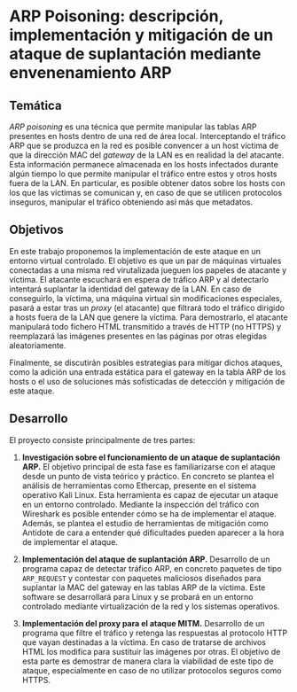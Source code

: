 # ARP Poisoning: descripción, implementación y mitigación de un ataque de suplantación mediante envenenamiento ARP

## Temática

*ARP poisoning* es una técnica que permite manipular las tablas ARP presentes
en hosts dentro de una red de área local. Interceptando el tráfico ARP que se
produzca en la red es posible convencer a un host víctima de que la dirección
MAC del *gateway* de la LAN es en realidad la del atacante. Esta información
permanece almacenada en los hosts infectados durante algún tiempo lo que
permite manipular el tráfico entre estos y otros hosts fuera de la LAN. En
particular, es posible obtener datos sobre los hosts con los que las víctimas
se comunican y, en caso de que se utilicen protocolos inseguros, manipular el
tráfico obteniendo así más que metadatos.

## Objetivos

En este trabajo proponemos la implementación de este ataque en un entorno
virtual controlado. El objetivo es que un par de máquinas virtuales conectadas
a una misma red virutalizada jueguen los papeles de atacante y víctima. El
atacante escuchará en espera de tráfico ARP y al detectarlo intentará suplantar
la identidad del gateway de la LAN. En caso de conseguirlo, la víctima, una
máquina virtual sin modificaciones especiales, pasará a estar tras un *proxy*
(el atacante) que filtrará todo el tráfico dirigido a hosts fuera de la LAN que
genere la víctima. Para demostrarlo, el atacante manipulará todo fichero HTML
transmitido a través de HTTP (no HTTPS) y reemplazará las imágenes presentes en
las páginas por otras elegidas aleatoriamente.

Finalmente, se discutirán posibles estrategias para mitigar dichos ataques, como
la adición una entrada estática para el gateway en la tabla ARP de los hosts o
el uso de soluciones más sofisticadas de detección y mitigación de este ataque.

## Desarrollo

El proyecto consiste principalmente de tres partes:

1. **Investigación sobre el funcionamiento de un ataque de suplantación ARP.**
   El objetivo principal de esta fase es familiarizarse con el ataque desde un
   punto de vista teórico y práctico. En concreto se plantea el análisis de
   herramientas como Ethercap, presente en el sistema operativo Kali Linux.
   Esta herramienta es capaz de ejecutar un ataque en un entorno controlado.
   Mediante la inspección del tráfico con Wireshark es posible entender cómo se
   ha de implementar el ataque. Además, se plantea el estudio de herramientas
   de mitigación como Antidote de cara a entender qué dificultades pueden
   aparecer a la hora de implementar el ataque.

2. **Implementación del ataque de suplantación ARP.** Desarrollo de un programa
   capaz de detectar tráfico ARP, en concreto paquetes de tipo `ARP_REQUEST` y
   contestar con paquetes maliciosos diseñados para suplantar la MAC del
   gateway en las tablas ARP de la víctima. Este software se desarrollará para
   Linux y se probará en un entorno controlado mediante virtualización de la
   red y los sistemas operativos.

3. **Implementación del proxy para el ataque MITM.** Desarrollo de un programa
   que filtre el tráfico y retenga las respuestas al protocolo HTTP que vayan
   destinadas a la víctima. En caso de tratarse de archivos HTML los modifica
   para sustituir las imágenes por otras. El objetivo de esta parte es
   demostrar de manera clara la viabilidad de este tipo de ataque,
   especialmente en caso de no utilizar protocolos seguros como HTTPS.
